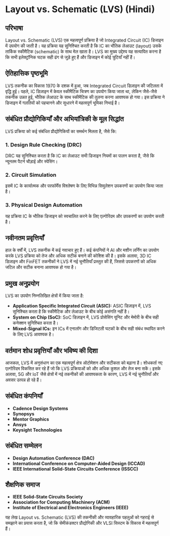 # Layout vs. Schematic (LVS) (Hindi)

## परिभाषा

Layout vs. Schematic (LVS) एक महत्वपूर्ण प्रक्रिया है जो Integrated Circuit (IC) डिजाइन में उपयोग की जाती है। यह प्रक्रिया यह सुनिश्चित करती है कि IC का भौतिक लेआउट (layout) उसके तार्किक स्कीमैटिक (schematic) के साथ मेल खाता है। LVS का मुख्य उद्देश्य यह सत्यापित करना है कि सभी इलेक्ट्रॉनिक घटक सही ढंग से जुड़े हुए हैं और डिजाइन में कोई त्रुटियाँ नहीं हैं। 

## ऐतिहासिक पृष्ठभूमि

LVS तकनीक का विकास 1970 के दशक में हुआ, जब Integrated Circuit डिज़ाइन की जटिलता में वृद्धि हुई। पहले, IC डिज़ाइन में केवल स्कीमैटिक चित्रण का उपयोग किया जाता था, लेकिन जैसे-जैसे तकनीक उन्नत हुई, भौतिक लेआउट के साथ स्कीमैटिक की तुलना करना आवश्यक हो गया। इस प्रक्रिया ने डिजाइन में गलतियों को पहचानने और सुधारने में महत्वपूर्ण भूमिका निभाई है।

## संबंधित प्रौद्योगिकियाँ और अभियांत्रिकी के मूल सिद्धांत

LVS प्रक्रिया को कई संबंधित प्रौद्योगिकियों का समर्थन मिलता है, जैसे कि:

### 1. Design Rule Checking (DRC)
DRC यह सुनिश्चित करता है कि IC का लेआउट सभी डिजाइन नियमों का पालन करता है, जैसे कि न्यूनतम पैटर्न चौड़ाई और स्पेसिंग।

### 2. Circuit Simulation
इसमें IC के कार्यात्मक और परफॉर्मेंस विश्लेषण के लिए विभिन्न सिमुलेशन उपकरणों का उपयोग किया जाता है।

### 3. Physical Design Automation
यह प्रक्रिया IC के भौतिक डिजाइन को स्वचालित करने के लिए एल्गोरिदम और उपकरणों का उपयोग करती है।

## नवीनतम प्रवृत्तियाँ

हाल के वर्षों में, LVS तकनीक में कई नवाचार हुए हैं। कई कंपनियों ने AI और मशीन लर्निंग का उपयोग करके LVS प्रक्रिया को तेज और अधिक सटीक बनाने की कोशिश की है। इसके अलावा, 3D IC डिज़ाइन और FinFET तकनीकों ने LVS में नई चुनौतियाँ प्रस्तुत की हैं, जिससे उपकरणों को अधिक जटिल और सटीक बनाना आवश्यक हो गया है।

## प्रमुख अनुप्रयोग

LVS का उपयोग निम्नलिखित क्षेत्रों में किया जाता है:

- **Application Specific Integrated Circuit (ASIC):** ASIC डिज़ाइन में, LVS सुनिश्चित करता है कि स्कीमैटिक और लेआउट के बीच कोई असंगति नहीं है।
- **System on Chip (SoC):** SoC डिज़ाइन में, LVS प्रोसेसिंग यूनिट और मेमोरी के बीच सही कनेक्शन सुनिश्चित करता है।
- **Mixed-Signal ICs:** इन ICs में एनालॉग और डिजिटली घटकों के बीच सही संबंध स्थापित करने के लिए LVS आवश्यक है।

## वर्तमान शोध प्रवृत्तियाँ और भविष्य की दिशा

आजकल, LVS में अनुसंधान का एक महत्वपूर्ण क्षेत्र ऑटोमेशन और सटीकता को बढ़ाना है। शोधकर्ता नए एल्गोरिदम विकसित कर रहे हैं जो कि LVS प्रक्रियाओं को और अधिक कुशल और तेज बना सकें। इसके अलावा, 5G और IoT जैसे क्षेत्रों में नई तकनीकों की आवश्यकता के कारण, LVS में नई चुनौतियाँ और अवसर उत्पन्न हो रहे हैं।

## संबंधित कंपनियाँ

- **Cadence Design Systems**
- **Synopsys**
- **Mentor Graphics**
- **Ansys**
- **Keysight Technologies**

## संबंधित सम्मेलन

- **Design Automation Conference (DAC)**
- **International Conference on Computer-Aided Design (ICCAD)**
- **IEEE International Solid-State Circuits Conference (ISSCC)**

## शैक्षणिक समाज

- **IEEE Solid-State Circuits Society**
- **Association for Computing Machinery (ACM)**
- **Institute of Electrical and Electronics Engineers (IEEE)**

यह लेख Layout vs. Schematic (LVS) की तकनीकी और व्यावहारिक पहलुओं को गहराई से समझाने का प्रयास करता है, जो कि सेमीकंडक्टर प्रौद्योगिकी और VLSI सिस्टम के विकास में महत्वपूर्ण हैं।